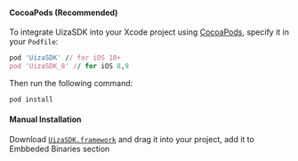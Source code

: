 #### CocoaPods (Recommended)

To integrate UizaSDK into your Xcode project using [CocoaPods](http://cocoapods.org), specify it in your `Podfile`:

``` ruby
pod 'UizaSDK' // for iOS 10+
pod 'UizaSDK_8' // for iOS 8,9
```

Then run the following command:

``` bash
pod install
```

#### Manual Installation

Download [`UizaSDK.framework`](https://github.com/uizaio/uiza-sdk-player-ios/tree/master/UizaSDK.framework) and drag it into your project, add it to Embbeded Binaries section